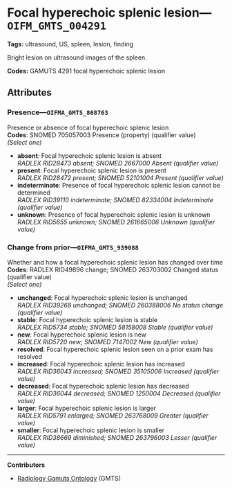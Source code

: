# Focal hyperechoic splenic lesion—`OIFM_GMTS_004291`

**Tags:** ultrasound, US, spleen, lesion, finding

Bright lesion on ultrasound images of the spleen.

**Codes:** GAMUTS 4291 focal hyperechoic splenic lesion

## Attributes

### Presence—`OIFMA_GMTS_868763`

Presence or absence of focal hyperechoic splenic lesion  
**Codes**: SNOMED 705057003 Presence (property) (qualifier value)  
*(Select one)*

- **absent**: Focal hyperechoic splenic lesion is absent  
_RADLEX RID28473 absent; SNOMED 2667000 Absent (qualifier value)_
- **present**: Focal hyperechoic splenic lesion is present  
_RADLEX RID28472 present; SNOMED 52101004 Present (qualifier value)_
- **indeterminate**: Presence of focal hyperechoic splenic lesion cannot be determined  
_RADLEX RID39110 indeterminate; SNOMED 82334004 Indeterminate (qualifier value)_
- **unknown**: Presence of focal hyperechoic splenic lesion is unknown  
_RADLEX RID5655 unknown; SNOMED 261665006 Unknown (qualifier value)_

### Change from prior—`OIFMA_GMTS_939088`

Whether and how a focal hyperechoic splenic lesion has changed over time  
**Codes**: RADLEX RID49896 change; SNOMED 263703002 Changed status (qualifier value)  
*(Select one)*

- **unchanged**: Focal hyperechoic splenic lesion is unchanged  
_RADLEX RID39268 unchanged; SNOMED 260388006 No status change (qualifier value)_
- **stable**: Focal hyperechoic splenic lesion is stable  
_RADLEX RID5734 stable; SNOMED 58158008 Stable (qualifier value)_
- **new**: Focal hyperechoic splenic lesion is new  
_RADLEX RID5720 new; SNOMED 7147002 New (qualifier value)_
- **resolved**: Focal hyperechoic splenic lesion seen on a prior exam has resolved  
- **increased**: Focal hyperechoic splenic lesion has increased  
_RADLEX RID36043 increased; SNOMED 35105006 Increased (qualifier value)_
- **decreased**: Focal hyperechoic splenic lesion has decreased  
_RADLEX RID36044 decreased; SNOMED 1250004 Decreased (qualifier value)_
- **larger**: Focal hyperechoic splenic lesion is larger  
_RADLEX RID5791 enlarged; SNOMED 263768009 Greater (qualifier value)_
- **smaller**: Focal hyperechoic splenic lesion is smaller  
_RADLEX RID38669 diminished; SNOMED 263796003 Lesser (qualifier value)_

---

**Contributors**

- [Radiology Gamuts Ontology](https://gamuts.net/) (GMTS)